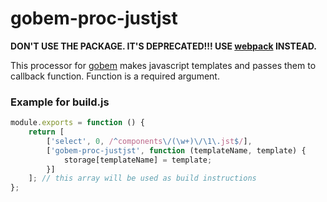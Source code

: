# gobem-proc-justjst
**DON'T USE THE PACKAGE. IT'S DEPRECATED!!!
USE [webpack](https://github.com/webpack) INSTEAD.**

This processor for [gobem](https://github.com/Enet/gobem) makes javascript templates and passes them to callback function. Function is a required argument.

### Example for **build.js**
```javascript
module.exports = function () {
    return [
        ['select', 0, /^components\/(\w+)\/\1\.jst$/],
        ['gobem-proc-justjst', function (templateName, template) {
            storage[templateName] = template;
        }]
    ]; // this array will be used as build instructions
};
```
